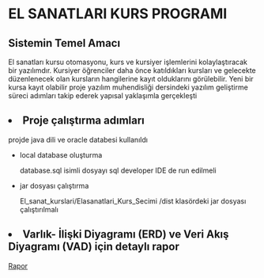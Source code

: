 
<!DOCTYPE html>
<html>
<head>
</head>
<body>
	<h1> EL SANATLARI KURS PROGRAMI</h1>
		<h2> Sistemin Temel Amacı</h2>
    <p>
      El sanatları kursu otomasyonu, kurs ve kursiyer işlemlerini kolaylaştıracak bir
      yazılımdır. Kursiyer öğrenciler daha önce katıldıkları kursları ve gelecekte düzenlenecek olan
       kursların hangilerine kayıt olduklarını görülebilir. Yeni bir kursa kayıt olabilir
      proje yazılım muhendisliği dersindeki yazılım geliştirme süreci adımları takip ederek yapısal yaklaşımla gerçekleşti
	

   </p>

<h2><li > Proje çalıştırma adımları </li></h2>
 <p>projde java dili ve oracle databesi kullanıldı</p>
		<ul> 
			<li> local database oluşturma </li>
	<p>database.sql isimli dosyayı sql developer IDE de run edilmeli</p>
	              <li> jar dosyası çalıştırma</li>
	<p>El_sanat_kurslari/Elasanatlari_Kurs_Secimi /dist klasördeki jar dosyası çalıştırılmalı</p>
        </ul>
		<h2><li >Varlık- İlişki Diyagramı (ERD) ve Veri Akış Diyagramı (VAD) için detaylı rapor</li></h2>
		 <a href="https://www.lucidchart.com/"> Rapor </a>
	

		
</ol>

</body>
</html>
